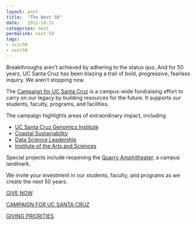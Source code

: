 ```yaml
---
layout: post
title:  "The Next 50"
date:   2012-10-11
categories: next
permalink: next-50
tags: 
- ucsc50
- next50
---
```

Breakthroughs aren’t achieved by adhering to the status quo. And for 50 years, UC Santa Cruz has been blazing a trail of bold, progressive, fearless inquiry.  We aren’t stopping now.

The [Campaign for UC Santa Cruz](http://campaign.ucsc.edu) is a campus-wide fundraising effort to carry on our legacy by building resources for the future. It supports our students, faculty, programs, and facilities.

The campaign highlights areas of extraordinary impact, including

- [UC Santa Cruz Genomics Institute](http://campaign.ucsc.edu/priorities/initiatives/genomics/)
- [Coastal Sustainability](http://campaign.ucsc.edu/priorities/initiatives/coastal/)
- [Data Science Leadership](http://campaign.ucsc.edu/priorities/initiatives/data-science/)
- [Institute of the Arts and Sciences](http://campaign.ucsc.edu/priorities/initiatives/institute/)

Special projects include reopening the [Quarry Amphitheater](http://campaign.ucsc.edu/priorities/student-experience/the-quarry-amphitheater/), a campus landmark. 

We invite your investment in our students, faculty, and programs as we create the next 50 years.

<a href="https://securelb.imodules.com/s/1069/index.aspx?sid=1069&gid=1&pgid=761&cid=1722" class="give-btn">GIVE NOW</a>
<div class="clear"></div>

[CAMPAIGN FOR UC SANTA CRUZ](http://campaign.ucsc.edu/)

[GIVING PRIORITIES](http://campaign.ucsc.edu/giving/opportunities/)

